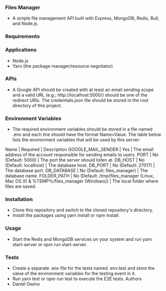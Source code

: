 ### Files Manager
* A simple file management API built with Express, MongoDB, Redis, Bull, and Node.js.

### Requirements
### Applications
* Node.js
* Yarn (the package manager/resource negotiator)
### APIs
* A Google API should be created with at least an email sending scope and a valid URL (e.g.; http://localhost:5000/) should be one of the redirect URIs. The credentials.json file should be stored in the root directory of this project.
### Environment Variables
* The required environment variables should be stored in a file named .env and each line should have the format Name=Value. The table below lists the environment variables that will be used by this server:

Name  |  Required | Description
GOOGLE_MAIL_SENDER	| Yes | The email address of the account responsible for sending emails to users.
PORT | No (Default: 5000) | The port the server should listen at.
DB_HOST	| No (Default: localhost) | The database host.
DB_PORT	| No (Default: 27017) | The database port.
DB_DATABASE	| No (Default: files_manager) | The database name.
FOLDER_PATH | No (Default: /tmp/files_manager (Linux, Mac OS X) & %TEMP%/files_manager (Windows)) | The local folder where files are saved.
### Installation
* Clone this repository and switch to the cloned repository's directory.
* Install the packages using yarn install or npm install.
### Usage
* Start the Redis and MongoDB services on your system and run yarn start-server or npm run start-server.

### Tests
* Create a separate .env file for the tests named .env.test and store the value of the environment variables for the testing event in it.
* Run yarn test or npm run test to execute the E2E tests.
Authors
* Daniel Owino